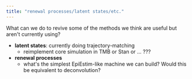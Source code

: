 ```yaml
---
title: "renewal processes/latent states/etc."
---
```


What can we do to revive some of the methods we think are useful but aren't currently using?

* **latent states**: currently doing trajectory-matching
    * reimplement core simulation in TMB or Stan or ... ???
* **renewal processes**
    * what's the simplest EpiEstim-like machine we can build? Would this be equivalent to deconvolution?
